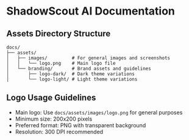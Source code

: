 # ShadowScout AI Documentation

## Assets Directory Structure

```
docs/
├── assets/
│   ├── images/         # For general images and screenshots
│   │   └── logo.png    # Main logo file
│   └── branding/       # Brand assets and guidelines
│       ├── logo-dark/  # Dark theme variations
│       └── logo-light/ # Light theme variations
```

## Logo Usage Guidelines

- Main logo: Use `docs/assets/images/logo.png` for general purposes
- Minimum size: 200x200 pixels
- Preferred format: PNG with transparent background
- Resolution: 300 DPI recommended 